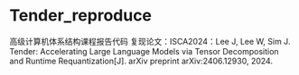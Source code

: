 # Tender_reproduce

高级计算机体系结构课程报告代码
复现论文：ISCA2024：Lee J, Lee W, Sim J. Tender: Accelerating Large Language Models via Tensor Decomposition and Runtime Requantization[J]. arXiv preprint arXiv:2406.12930, 2024.
